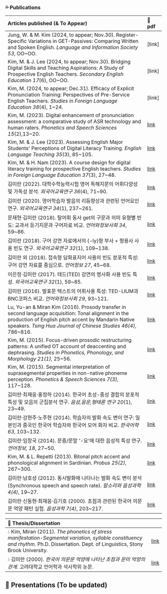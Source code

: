 ### 💦 Publications


|**Articles published (& To Appear)**|📎 pdf|
|:---|:---|
| Jung, W. & M. Kim (2024, to appear; Nov.30). Register-Specific Variations in GET-Passives: Comparing Written and Spoken English. _Language and Information Society 53_, OO~OO. |[link]|
| Kim, M. & J. Lee (2024, to appear; Nov.30). Bridging Digital Skills and Teaching Aspirations: A Study of Prospective English Teachers. _Secondary English Education 17_(6), OO~OO.|[link]|
| Kim, M. (2024, to appear; Dec.31). Efficacy of Explicit Pronunciation Training: Perspectives of Pre-Service English Teachers. _Studies in Foreign Language Education 38_(4), 1~24.|[link]|
| Kim, M. (2023). Digital enhancement of pronunciation assessment: a comparative study of ASR technology and human raters. _Phonetics and Speech Sciences 15_(2),13~20.  | [link](https://www.eksss.org/archive/view_article?pid=pss-15-2-13)|  
| Kim, M. & J. Lee (2023). Assessing English Major Students' Perceptions of Digital Literacy Training. _English Language Teaching 35_(3), 85~105.|[link](https://www.kci.go.kr/kciportal/ci/sereArticleSearch/ciSereArtiView.kci?sereArticleSearchBean.artiId=ART003003632)|
| Kim, M. & H. Nam (2023). A course design for digital literacy training for prospective English teachers. _Studies in Foreign Language Education 37_(3), 27~48.  | [link](https://www.kci.go.kr/kciportal/ci/sereArticleSearch/ciSereArtiView.kci?sereArticleSearchBean.artiId=ART002989805)|  
| 김미란 (2022). 대학수학능력시험 영어 독해지문의 어휘다양성 및 가독성 분석. _외국어교육연구 36_(4), 71~90.  | [link](https://www.kci.go.kr/kciportal/landing/article.kci?arti_id=ART002898744#none)|  
| 김미란 (2020). 영어학습자 발음의 리듬향상과 관련된 언어요인 연구. _외국어교육연구 34_(1), 237~261. |[link](https://www.kci.go.kr/kciportal/landing/article.kci?arti_id=ART002561221)|
| 문재현·김미란 (2018). 탈어휘 동사 get의 구문과 의미 유형별 빈도: 교과서 듣기지문과 구어자료 비교. _언어와정보사회 34_, 59~86.|[link](https://www.kci.go.kr/kciportal/ci/sereArticleSearch/ciSereArtiView.kci?sereArticleSearchBean.artiId=ART002372663)|
|김미란 (2018). 구어 강연 자료에서의 {-ly}형 부사 + 형용사 사용 빈도 연구. _외국어교육연구 32_(1), 109~138.|[link](https://www.kci.go.kr/kciportal/ci/sereArticleSearch/ciSereArtiView.kci?sereArticleSearchBean.artiId=ART002317721)|
|김미란 외 (2018). 접속형 담화표지어 사용의 빈도 분포적 특성:구어 강연 자료를 중심으로. _언어정보 27_, 45~68. |[link](https://www.kci.go.kr/kciportal/ci/sereArticleSearch/ciSereArtiView.kci?sereArticleSearchBean.artiId=ART002394793)|
|이은정·김미란 (2017). 테드(TED) 강연의 명사화 사용 빈도 특성. _외국어교육연구 32_(1), 59~85.|[link](https://www.kci.go.kr/kciportal/ci/sereArticleSearch/ciSereArtiView.kci?sereArticleSearchBean.artiId=ART002198335)|
|김미란 (2016). 발표문 텍스트의 어휘사용 특성: TED-LIUM과 BNC코퍼스 비교. _언어와정보사회 29_, 93~121.|[link](https://www.kci.go.kr/kciportal/ci/sereArticleSearch/ciSereArtiView.kci?sereArticleSearchBean.artiId=ART002169726)|
|Lu, Yu-an  & Miran Kim (2016). Prosody transfer in second language acquisition: Tonal alignment in the production of English pitch accent by Mandarin Native speakers. _Tsing Hua Journal of Chinese Studies 46(4)_, 786~816.|[link](https://thjcs.site.nthu.edu.tw/var/file/452/1452/img/2746/Z-WW579-04.pdf)|
|Kim, M. (2015). Focus-driven prosodic restructuring patterns: A unified OT account of deaccenting and dephrasing. _Studies in Phonetics, Phonology, and Morphology 21(1),_ 25~56.|[link](https://www.kci.go.kr/kciportal/ci/sereArticleSearch/ciSereArtiView.kci?sereArticleSearchBean.artiId=ART001985528)|
|Kim, M. (2015). Segmental interpretation of suprasegmental properties in non-native phoneme perception. _Phonetics & Speech Sciences 7(3),_ 117~128.|[link](https://www.kci.go.kr/kciportal/ci/sereArticleSearch/ciSereArtiView.kci?sereArticleSearchBean.artiId=ART002036419)|
|김미란·최재웅·홍정하 (2014). 한국어 초성-중성 결합의 분포적 특성 및 모음의 군집분석 연구. _음성,음운,형태론 연구 20_(1), 23~49.|[link](https://www.kci.go.kr/kciportal/ci/sereArticleSearch/ciSereArtiView.kci?sereArticleSearchBean.artiId=ART001868835)|
|김미란·강현주·노주현 (2014). 학습자의 발화 속도 변이 연구: 일본인과 중국인 한국어 학습자와 한국어 모어 화자 비교. _한국어학 63_, 103~132.|[link](https://www.kci.go.kr/kciportal/ci/sereArticleSearch/ciSereArtiView.kci?sereArticleSearchBean.artiId=ART001875987)|
|김미란·임창국 (2014). 문중/문말 '-요'에 대한 음성적 특성 연구. _언어정보, 18_, 27~50.|[link](https://www.kci.go.kr/kciportal/ci/sereArticleSearch/ciSereArtiView.kci?sereArticleSearchBean.artiId=ART001859145)|
|Kim, M. & L. Repetti (2013). Bitonal pitch accent and phonological alignment in Sardinian. _Probus 25(2)_, 267~300.|[link](https://www.sunysb.edu/commcms/linguistics/faculty/lori.repetti/files/Kim%20and%20Repetti%202013.pdf)|
|김미란·남호성 (2012). 동시발화에 나타나는 발화 속도 변이 분석(Synchronous speech and speech rate). _말소리와 음성과학 4(4)_, 19~27.|[link](https://www.kci.go.kr/kciportal/ci/sereArticleSearch/ciSereArtiView.kci?sereArticleSearchBean.artiId=ART001722548)|
|김미란·신동현·최재웅·김기호 (2000). 초점과 관련된 한국어 의문문 억양 패턴 실험. _음성과학 7(4)_, 203~217.|[link](https://koreascience.kr/article/JAKO200015637240334.page)|

|🌱 **Thesis/Dissertation**||
|:--|--|
|💧 Kim, Miran (2011). _The phonetics of stress manifestation-Segmental variation, syllable constituency and rhythm._ Ph.D. Dissertation. Dept. of Linguistics, Stony Brook University. |[link](https://www.stonybrook.edu/commcms/linguistics/_pdf/dissertation/Mi-ran_Kim_2011_dissertation.pdf)|
|💧 김미란 (2000). _한국어 의문문 억양에 나타난 초점과 문미 억양의 관계._ 고려대학교 언어학과 석사학위 논문.|[link](https://academic.naver.com/article.naver?doc_id=9248720)|

## 🌿 Presentations (To be updated)  
